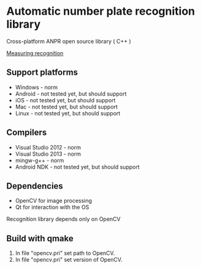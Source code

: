 Automatic number plate recognition library
=================
Cross-platform ANPR open source library ( C++ )

[Measuring recognition](https://github.com/sploid/plate_recognition/blob/master/Measurements.md)

Support platforms
-------
* Windows - norm
* Android - not tested yet, but should support
* iOS - not tested yet, but should support
* Mac - not tested yet, but should support
* Linux - not tested yet, but should support

Compilers
-------
* Visual Studio 2012 - norm
* Visual Studio 2013 - norm
* mingw-g++ - norm
* Android NDK - not tested yet, but should support

Dependencies
-------
* OpenCV for image processing
* Qt for interaction with the OS

Recognition library depends only on OpenCV


Build with qmake
-------
1. In file "opencv.pri" set path to OpenCV.
2. In file "opencv.pri" set version of OpenCV.
